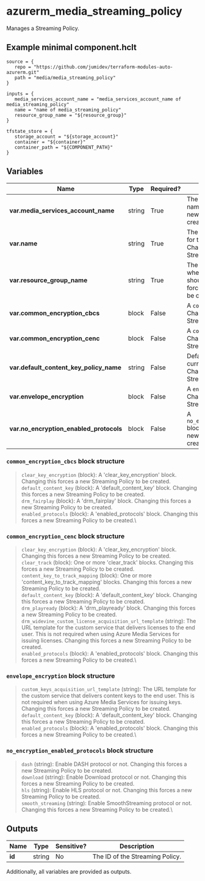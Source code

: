# azurerm_media_streaming_policy

Manages a Streaming Policy.

## Example minimal component.hclt

```hcl
source = {
   repo = "https://github.com/jumidev/terraform-modules-auto-azurerm.git" 
   path = "media/media_streaming_policy" 
}

inputs = {
   media_services_account_name = "media_services_account_name of media_streaming_policy" 
   name = "name of media_streaming_policy" 
   resource_group_name = "${resource_group}" 
}

tfstate_store = {
   storage_account = "${storage_account}" 
   container = "${container}" 
   container_path = "${COMPONENT_PATH}" 
}

```

## Variables

| Name | Type | Required? |  Description |
| ---- | ---- | --------- |  ----------- |
| **var.media_services_account_name** | string | True | The Media Services account name. Changing this forces a new Streaming Policy to be created. | 
| **var.name** | string | True | The name which should be used for this Streaming Policy. Changing this forces a new Streaming Policy to be created. | 
| **var.resource_group_name** | string | True | The name of the Resource Group where the Streaming Policy should exist. Changing this forces a new Streaming Policy to be created. | 
| **var.common_encryption_cbcs** | block | False | A `common_encryption_cbcs` block. Changing this forces a new Streaming Policy to be created. | 
| **var.common_encryption_cenc** | block | False | A `common_encryption_cenc` block. Changing this forces a new Streaming Policy to be created. | 
| **var.default_content_key_policy_name** | string | False | Default Content Key used by current Streaming Policy. Changing this forces a new Streaming Policy to be created. | 
| **var.envelope_encryption** | block | False | A `envelope_encryption` block. Changing this forces a new Streaming Policy to be created. | 
| **var.no_encryption_enabled_protocols** | block | False | A `no_encryption_enabled_protocols` block. Changing this forces a new Streaming Policy to be created. | 

### `common_encryption_cbcs` block structure

> `clear_key_encryption` (block): A 'clear_key_encryption' block. Changing this forces a new Streaming Policy to be created.\
> `default_content_key` (block): A 'default_content_key' block. Changing this forces a new Streaming Policy to be created.\
> `drm_fairplay` (block): A 'drm_fairplay' block. Changing this forces a new Streaming Policy to be created.\
> `enabled_protocols` (block): A 'enabled_protocols' block. Changing this forces a new Streaming Policy to be created.\

### `common_encryption_cenc` block structure

> `clear_key_encryption` (block): A 'clear_key_encryption' block. Changing this forces a new Streaming Policy to be created.\
> `clear_track` (block): One or more 'clear_track' blocks. Changing this forces a new Streaming Policy to be created.\
> `content_key_to_track_mapping` (block): One or more 'content_key_to_track_mapping' blocks. Changing this forces a new Streaming Policy to be created.\
> `default_content_key` (block): A 'default_content_key' block. Changing this forces a new Streaming Policy to be created.\
> `drm_playready` (block): A 'drm_playready' block. Changing this forces a new Streaming Policy to be created.\
> `drm_widevine_custom_license_acquisition_url_template` (string): The URL template for the custom service that delivers licenses to the end user. This is not required when using Azure Media Services for issuing licenses. Changing this forces a new Streaming Policy to be created.\
> `enabled_protocols` (block): A 'enabled_protocols' block. Changing this forces a new Streaming Policy to be created.\

### `envelope_encryption` block structure

> `custom_keys_acquisition_url_template` (string): The URL template for the custom service that delivers content keys to the end user. This is not required when using Azure Media Services for issuing keys. Changing this forces a new Streaming Policy to be created.\
> `default_content_key` (block): A 'default_content_key' block. Changing this forces a new Streaming Policy to be created.\
> `enabled_protocols` (block): A 'enabled_protocols' block. Changing this forces a new Streaming Policy to be created.\

### `no_encryption_enabled_protocols` block structure

> `dash` (string): Enable DASH protocol or not. Changing this forces a new Streaming Policy to be created.\
> `download` (string): Enable Download protocol or not. Changing this forces a new Streaming Policy to be created.\
> `hls` (string): Enable HLS protocol or not. Changing this forces a new Streaming Policy to be created.\
> `smooth_streaming` (string): Enable SmoothStreaming protocol or not. Changing this forces a new Streaming Policy to be created.\



## Outputs

| Name | Type | Sensitive? | Description |
| ---- | ---- | --------- | --------- |
| **id** | string | No  | The ID of the Streaming Policy. | 

Additionally, all variables are provided as outputs.
